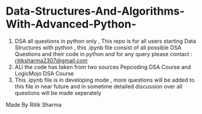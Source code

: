 # Data-Structures-And-Algorithms-With-Advanced-Python-
1. DSA all questions in python only , This repo is for all users starting Data Structures with python , this .ipynb file consist of all possible DSA Questions and their code in python and for any query please contact : ritiksharma2307@gmail.com 
2. ALl the code has taken from two sources Pepcoding DSA Course and LogicMojo DSA Course 
3. This .ipynb file is in developing mode , more questions will be added to this file in near future and in sometime detailed discussion over all questions will be made seperately


Made By
Ritik Sharma

